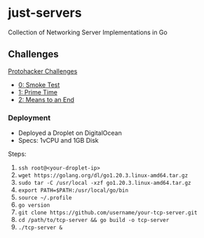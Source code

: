 # just-servers 
Collection of Networking Server Implementations in Go

## Challenges
[Protohacker Challenges](https://protohackers.co)

- [0: Smoke Test](https://github.com/Nish7/just-servers/tree/main/0_smoke_test)
- [1: Prime Time](https://github.com/Nish7/just-servers/tree/main/1_prime_time)
- [2: Means to an End](https://github.com/Nish7/just-servers/tree/main/2_means_to_an_end)

### Deployment
- Deployed a Droplet on DigitalOcean
- Specs: 1vCPU and 1GB Disk

Steps:
1. `ssh root@<your-droplet-ip>`
2. `wget https://golang.org/dl/go1.20.3.linux-amd64.tar.gz`
3. `sudo tar -C /usr/local -xzf go1.20.3.linux-amd64.tar.gz`
4. `export PATH=$PATH:/usr/local/go/bin`
5. `source ~/.profile`
6. `go version`
7. `git clone https://github.com/username/your-tcp-server.git`
8. `cd /path/to/tcp-server && go build -o tcp-server`
9. `./tcp-server &`
